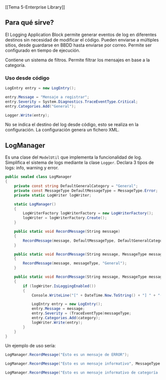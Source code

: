 [[Tema 5-Enterprise Library]]

## Para qué sirve?
El Logging Application Block permite generar eventos de log en diferentes destinos sin necesidad de modificar el código. Pueden enviarse a múltiples sitios, desde guardarse en BBDD hasta enviarse por correo. Permite ser configurado en tiempo de ejecución. 

Contiene un sistema de filtros. Permite filtrar los mensajes en base a la categoría.

### Uso desde código

```csharp
LogEntry entry = new LogEntry(); 

entry.Message = "Mensaje a registrar"; 
entry.Severity = System.Diagnostics.TraceEventType.Critical; 
entry.Categories.Add("General"); 

Logger.Write(entry);
```

No se indica el destino del log desde código, esto se realiza en la configuración. La configuración genera un fichero XML.

## LogManager
Es una clase del `ModelUtil` que implementa la funcionalidad de log. Simplifica el sistema de logs mediante la clase `Logger`. Declara 3 tipos de logs: info, warning y error.

```csharp
public sealed class LogManager
{
    private const string DefaultGeneralCategory = "General";
    private const MessageType DefaultMessageType = MessageType.Error;
    private static LogWriter logWriter;

    static LogManager()
    {
        LogWriterFactory logWriterFactory = new LogWriterFactory();
        logWriter = logWriterFactory.Create();
    }

    public static void RecordMessage(String message)
    {
        RecordMessage(message, DefaultMessageType, DefaultGeneralCategory);
    }

    public static void RecordMessage(String message, MessageType messageType)
    {
        RecordMessage(message, messageType, "General");
    }

    public static void RecordMessage(String message, MessageType messageType, string category)
    {
        if (logWriter.IsLoggingEnabled())
        {
            Console.WriteLine("[" + DateTime.Now.ToString() + "] " + "(" + messageType.ToString() + ") : " + message);

            LogEntry entry = new LogEntry();
            entry.Message = message;
            entry.Severity = (TraceEventType)messageType;
            entry.Categories.Add(category);
            logWriter.Write(entry);
        }
    }
}

```

Un ejemplo de uso sería:

```csharp
LogManager.RecordMessage("Esto es un mensaje de ERROR");

LogManager.RecordMessage("Esto es un mensaje informativo", MessageType.Info); 

LogManager.RecordMessage("Esto es un mensaje informativo de categoría 'General'", MessageType.Info, "General");
```